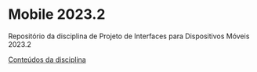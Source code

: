 # Mobile 2023.2
Repositório da disciplina de Projeto de Interfaces para Dispositivos Móveis 2023.2

[Conteúdos da disciplina](https://github.com/jeffersoncarvalho/ufc_2023_2)
